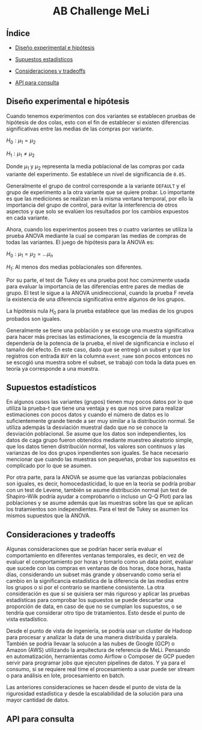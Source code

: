 <h1 align="center"> AB Challenge MeLi </h1>

## Índice

* [Diseño experimental e hipótesis](#Diseño-experimental-e-hipótesis)

* [Supuestos estadísticos](#Supuestos-estadísticos)

* [Consideraciones y tradeoffs](#Consideraciones-y-tradeoffs)

* [API para consulta](#API-para-consulta)

## Diseño experimental e hipótesis

Cuando tenemos experimentos con dos variantes se establecen pruebas de hipótesis de dos colas, esto con el fin de establecer si existen diferencias significativas entre las medias de las compras por variante. 

$H_0: μ_1=μ_2$

$H_1: μ_1≠μ_2$

Donde $μ_1$ y $μ_2$ representa la media poblacional de las compras por cada variante del experimento. Se establece un nivel de significancia de `0.05`.

Generalmente el grupo de control corresponde a la variante `DEFAULT` y el grupo de experimento a la otra variante que se quiere probar. Lo importante es que las mediciones se realizan en la misma ventana temporal, por ello la importancia del grupo de control, para evitar la interferencia de otros aspectos y que solo se evalúen los resultados por los cambios expuestos en cada variante.

Ahora, cuando los experimentos poseen tres o cuatro variantes se utiliza la prueba ANOVA mediante la cual se comparan las medias de compras de todas las variantes. El juego de hipótesis para la ANOVA es:

$H_0: μ_1=μ_2=...μ_n$

$H_1:$ Al menos dos medias poblacionales son diferentes.

Por su parte, el test de Tukey es una prueba post hoc comúnmente usada para evaluar la importancia de las diferencias entre pares de medias de grupo. El test le sigue a la ANOVA unidireccional, cuando la prueba F revela la existencia de una diferencia significativa entre algunos de los grupos. 

La hipótesis nula $H_0$ para la prueba establece que las medias de los grupos probados son iguales.


Generalmente se tiene una población y se escoge una muestra significativa para hacer más precisas las estimaciones, la escogencia de la muestra dependería de la potencia de la prueba, el nivel de significancia e incluso el tamaño del efecto. En este caso, dado que se entregó un subset y que los registros con entrada `BUY` en la columna `event_name` son pocos entonces no se escogió una muestra sobre el subset, se trabajó con toda la data pues en teoría ya corresponde a una muestra.

## Supuestos estadísticos

En algunos casos las variantes (grupos) tienen muy pocos datos por lo que utiliza la prueba-t que tiene una ventaja y es que nos sirve para realizar estimaciones con pocos datos y cuando el número de datos es lo suficientemente grande tiende a ser muy similar a la distribución normal. Se utiliza adempás la desviación muestral dado que no se conoce la desviación poblacional. Se asume que los datos son independientes, los datos de caga grupo fueron obtenidos mediante muestreo aleatorio simple, que los datos tienen distribución normal, los valores son continuos y las varianzas de los dos grupos inpendientes son iguales. Se hace necesario mencionar que cuando las muestras son pequeñas, probar los supuestos es complicado por lo que se asumen.

Por otra parte, para la ANOVA se asume que las varianzas poblacionales son iguales, es decir, homocedasticidad, lo que en la teoría se podría probar con un test de Levene, también se asume distribución normal (un test de Shapiro-Wilk podría ayudar a comprobanrlo o incluso un Q-Q Plot) para las poblaciones y se asume además que las muestras sobre las que se aplican los tratamientos son independientes. Para el test de Tukey se asumen los mismos supuestos que la ANOVA.


## Consideraciones y tradeoffs

Algunas consideraciones que se podrían hacer sería evaluar el comportamiento en diferentes ventanas temporales, es decir, en vez de evaluar el comportamiento por horas y tomarlo como un data point, evaluar que sucede con las compras en ventanas de dos horas, doce horas, hasta días, considerando un subset más grande y observando como sería el cambio en la significancia estadística de la diferencia de las medias entre los grupos o si por el contrario se mantiene consistente. La otra consideración es que si se quisiera ser más riguroso y aplicar las pruebas estadísticas para comprobar los supuestos se puede descartar una proporción de data, en caso de que no se cumplan los supuestos, o se tendría que considerar otro tipo de tratamientos. Esto desde el punto de vista estadístico.

Desde el punto de vista de ingeniería, se podría usar un cluster de Hadoop para procesar y analizar la data de una manera distribuida y paralela. También se podría llevaar la solucón a las nubes de Google (GCP) o Amazon (AWS) utilizando la arquitectura de referencia de MeLi. Pensando en automatización, herramientas como Airflow o Composer de GCP pueden servir para programar jobs que ejecuten pipelines de datos. Y ya para el consumo, si se requiere real time el procesamiento a usar puede ser stream o para análisis en lote, procesamiento en batch. 

Las anteriores consideraciones se hacen desde el punto de vista de la rigurosidad estadística y desde la escalabilidad de la solución para una mayor cantidad de datos.

## API para consulta
